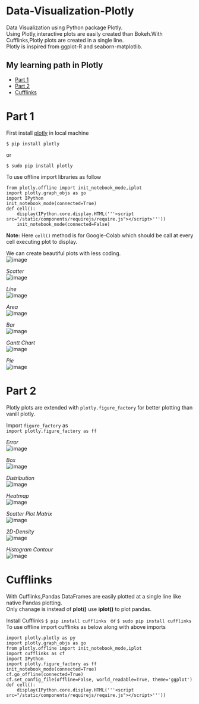 # Data-Visualization-Plotly
 
Data Visualization using Python package Plotly.<br>
Using Plotly,interactive plots are easily created than Bokeh.With Cufflinks,Plotly plots are created in a single line.<br>
Plotly is inspired from ggplot-R and seaborn-matplotlib.<br>

## My learning path in Plotly
* [Part 1](#part-1)
* [Part 2](#part-2)
* [Cufflinks](#cufflinks)

# Part 1
First install [plotly](https://plot.ly/python/) in local machine<br>
```
$ pip install plotly
```
or
```
$ sudo pip install plotly
```
To use offline import libraries as follow
```
from plotly.offline import init_notebook_mode,iplot
import plotly.graph_objs as go
import IPython
init_notebook_mode(connected=True)
def cell():
    display(IPython.core.display.HTML('''<script src="/static/components/requirejs/require.js"></script>'''))
    init_notebook_mode(connected=False)
```
**Note:** Here ```cell()``` method is for Google-Colab which should be call at every cell executing plot to display.<br>


We can create beautiful plots with less coding.<br>
![image](./images/meter.png)

*Scatter*<br>
![image](./images/Scatter.png)

*Line*<br>
![image](./images/Line.png)

*Area*<br>
![image](./images/Area.png)

*Bar*<br>
![image](./images/Bar.png)
 
*Gantt Chart*<br>
![image](./images/Gantt.png)

*Pie*<br>
![image](./images/Pie.png)

# Part 2
Plotly plots are extended with `plotly.figure_factory` for better plotting than vanill plotly.<br>

Import `figure_factory` as <br>
```import plotly.figure_factory as ff```

*Error*<br>
![image](./images/Error.png)

*Box*<br>
![image](./images/Box.png)

*Distribution*<br>
![image](./images/Distribution.png)

*Heatmap*<br>
![image](./images/Heatmap.png)

*Scatter Plot Matrix*<br>
![image](./images/Splom.png)

*2D-Density*<br>
![image](./images/2d-density.png)

*Histogram Contour*<br>
![image](./images/Histogram-contour.png)

# Cufflinks

With Cufflinks,Pandas DataFrames are easily plotted at a single line like native Pandas plotting.<br>
Only chanage is instead of **plot()** use **iplot()** to plot pandas.<br>

Install Cufflinks 
```$ pip install cufflinks ```
or
```$ sudo pip install cufflinks ```
To use offline import cufflinks as below along with above imports
```
import plotly.plotly as py
import plotly.graph_objs as go
from plotly.offline import init_notebook_mode,iplot
import cufflinks as cf
import IPython
import plotly.figure_factory as ff
init_notebook_mode(connected=True)
cf.go_offline(connected=True)
cf.set_config_file(offline=False, world_readable=True, theme='ggplot')
def cell():
    display(IPython.core.display.HTML('''<script src="/static/components/requirejs/require.js"></script>'''))
```
